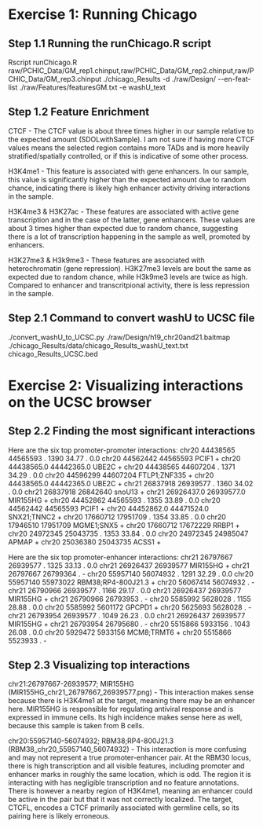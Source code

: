 # Exercise 1: Running Chicago

## Step 1.1 Running the runChicago.R script
Rscript runChicago.R raw/PCHIC_Data/GM_rep1.chinput,raw/PCHIC_Data/GM_rep2.chinput,raw/PCHIC_Data/GM_rep3.chinput ./chicago_Results -d ./raw/Design/ --en-feat-list ./raw/Features/featuresGM.txt -e washU_text

## Step 1.2 Feature Enrichment
CTCF - The CTCF value is about three times higher in our sample relative to the expected amount (SDOLwithSample). I am not sure if having more CTCF values means the selected region contains more TADs and is more heavily stratified/spatially controlled, or if this is indicative of some other process.

H3K4me1 - This feature is associated with gene enhancers. In our sample, this value is significantly higher than the expected amount due to random chance, indicating there is likely high enhancer activity driving interactions in the sample.

H3K4me3 & H3K27ac - These features are associated with active gene transcription and in the case of the latter, gene enhancers. These values are about 3 times higher than expected due to random chance, suggesting there is a lot of transcription happening in the sample as well, promoted by enhancers.

H3K27me3 & H3k9me3 - These features are associated with heterochromatin (gene repression). H3K27me3 levels are bout the same as expected due to random chance, while H3k9me3 levels are twice as high. Compared to enhancer and transcritpional activity, there is less repression in the sample.

## Step 2.1 Command to convert washU to UCSC file 
./convert_washU_to_UCSC.py ./raw/Design/h19_chr20and21.baitmap ./chicago_Results/data/chicago_Results_washU_text.txt chicago_Results_UCSC.bed


# Exercise 2: Visualizing interactions on the UCSC browser

## Step 2.2 Finding the most significant interactions
Here are the six top promoter-promoter interactions:
chr20 44438565 44565593 . 1390 34.77 . 0.0 chr20 44562442 44565593 PCIF1 + chr20 44438565.0 44442365.0 UBE2C +
chr20 44438565 44607204 . 1371 34.29 . 0.0 chr20 44596299 44607204 FTLP1;ZNF335 + chr20 44438565.0 44442365.0 UBE2C +
chr21 26837918 26939577 . 1360 34.02 . 0.0 chr21 26837918 26842640 snoU13 + chr21 26926437.0 26939577.0 MIR155HG +
chr20 44452862 44565593 . 1355 33.89 . 0.0 chr20 44562442 44565593 PCIF1 + chr20 44452862.0 44471524.0 SNX21;TNNC2 +
chr20 17660712 17951709 . 1354 33.85 . 0.0 chr20 17946510 17951709 MGME1;SNX5 + chr20 17660712 17672229 RRBP1 +
chr20 24972345 25043735 . 1353 33.84 . 0.0 chr20 24972345 24985047 APMAP + chr20 25036380 25043735 ACSS1 +

Here are the six top promoter-enhancer interactions:
chr21 26797667 26939577 . 1325 33.13 . 0.0 chr21 26926437 26939577 MIR155HG + chr21 26797667 26799364 . -
chr20 55957140 56074932 . 1291 32.29 . 0.0 chr20 55957140 55973022 RBM38;RP4-800J21.3 + chr20 56067414 56074932 . -
chr21 26790966 26939577 . 1166 29.17 . 0.0 chr21 26926437 26939577 MIR155HG + chr21 26790966 26793953 . -
chr20 5585992 5628028 . 1155 28.88 . 0.0 chr20 5585992 5601172 GPCPD1 + chr20 5625693 5628028 . -
chr21 26793954 26939577 . 1049 26.23 . 0.0 chr21 26926437 26939577 MIR155HG + chr21 26793954 26795680 . -
chr20 5515866 5933156 . 1043 26.08 . 0.0 chr20 5929472 5933156 MCM8;TRMT6 + chr20 5515866 5523933 . -

## Step 2.3 Visualizing top interactions
chr21:26797667-26939577; MIR155HG (MIR155HG_chr21_26797667_26939577.png) - This interaction makes sense because there is H3K4me1 at the target, meaning there may be an enhancer here. MIR155HG is responsible for regulating antiviral response and is expressed in immune cells. Its high incidence makes sense here as well, because this sample is taken from B cells.

chr20:55957140-56074932; RBM38;RP4-800J21.3 (RBM38_chr20_55957140_56074932) - This interaction is more confusing and may not represent a true promoter-enhancer pair. At the RBM30 locus, there is high transcription and all visible features, including promoter and enhancer marks in roughly the same location, which is odd. The region it is interacting with has negligible transcription and no feature annotations. There is however a nearby region of H3K4me1, meaning an enhancer could be active in the pair but that it was not correctly localized. The target, CTCFL, encodes a CTCF primarily associated with germline cells, so its pairing here is likely erroneous.

